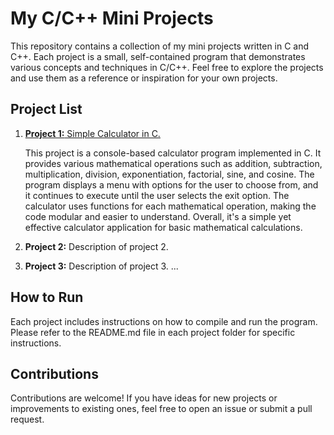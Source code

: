 # My C/C++ Mini Projects

This repository contains a collection of my mini projects written in C and C++. Each project is a small, self-contained program that demonstrates various concepts and techniques in C/C++. Feel free to explore the projects and use them as a reference or inspiration for your own projects.

## Project List

1. [**Project 1:** Simple Calculator in C.](code/Simple-Calculator.c)

   This project is a console-based calculator program implemented in C. It provides various mathematical operations such as addition, subtraction, multiplication, division, exponentiation, factorial, sine, and cosine. The program displays a menu with options for the user to choose from, and it continues to execute until the user selects the exit option. The calculator uses functions for each mathematical operation, making the code modular and easier to understand. Overall, it's a simple yet effective calculator application for basic mathematical calculations.
3. **Project 2:** Description of project 2.
4. **Project 3:** Description of project 3.
   ...

## How to Run

Each project includes instructions on how to compile and run the program. Please refer to the README.md file in each project folder for specific instructions.

## Contributions

Contributions are welcome! If you have ideas for new projects or improvements to existing ones, feel free to open an issue or submit a pull request.
